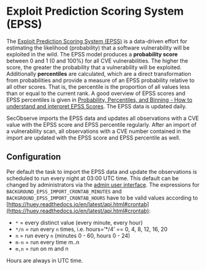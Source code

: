 # Exploit Prediction Scoring System (EPSS)

The [Exploit Prediction Scoring System (EPSS)](https://www.first.org/epss/) is a data-driven effort for estimating the likelihood (probability) that a software vulnerability will be exploited in the wild. The EPSS model produces a **probability score** between 0 and 1 (0 and 100%) for all CVE vulnerabilities. The higher the score, the greater the probability that a vulnerability will be exploited. Additionally **percentiles** are calculated, which are a direct transformation from probabilities and provide a measure of an EPSS probability relative to all other scores. That is, the percentile is the proportion of all values less than or equal to the current rank. A good overview of EPSS scores and EPSS percentiles is given in [Probability, Percentiles, and Binning - How to understand and interpret EPSS Scores](https://www.first.org/epss/articles/prob_percentile_bins). The EPSS data is updated daily.

SecObserve imports the EPSS data and updates all observations with a CVE value with the EPSS score and EPSS percentile regularly. After an import of a vulnerability scan, all observations with a CVE number contained in the import are updated with the EPSS score and EPSS percentile as well.

## Configuration

Per default the task to import the EPSS data and update the observations is scheduled to run every night at 03:00 UTC time. This default can be changed by administrators via the [admin user interface](../../getting_started/configuration/#admin-user-interface). The expressions for `BACKGROUND_EPSS_IMPORT_CRONTAB_MINUTES` and `BACKGROUND_EPSS_IMPORT_CRONTAB_HOURS` have to be valid values according to [https://huey.readthedocs.io/en/latest/api.html#crontab](https://huey.readthedocs.io/en/latest/api.html#crontab):

* `*` = every distinct value (every minute, every hour)
* `*/n` = run every `n` times, i.e. hours=’*/4’ == 0, 4, 8, 12, 16, 20
* `n` = run every `n` (minutes 0 - 60, hours 0 - 24)
* `m-n` = run every time m..n
* `m,n` = run on m and n

Hours are always in UTC time.
